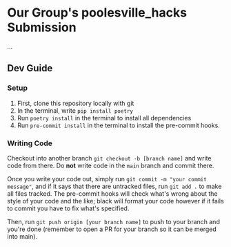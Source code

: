 # Our Group's poolesville_hacks Submission
...
## Dev Guide
### Setup
1. First, clone this repository locally with git
2. In the terminal, write `pip install poetry`
3. Run `poetry install` in the terminal to install all dependencies
4. Run `pre-commit install` in the terminal to install the pre-commit hooks.

### Writing Code
Checkout into another branch `git checkout -b [branch name]` and write code from there.
Do **not** write code in the `main` branch and commit there.

Once you write your code out, simply run `git commit -m "your commit message"`, and if it says that there are untracked files, run `git add .` to make all files tracked.
The pre-commit hooks will check what's wrong about the style of your code and the like; black will format your code however if it fails to commit you have to fix what's specified.

Then, run `git push origin [your branch name]` to push to your branch and you're done (remember to open a PR for your branch so it can be merged into main).
